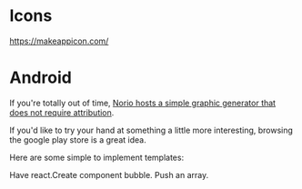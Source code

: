 # Icons

https://makeappicon.com/

# Android

If you're totally out of time, [Norio hosts a simple graphic generator that does not require attribution](https://www.norio.be/android-feature-graphic-generator/).  

If you'd like to try your hand at something a little more interesting, browsing the google play store is a great idea.

Here are some simple to implement templates:


Have react.Create component bubble.  Push an array.  